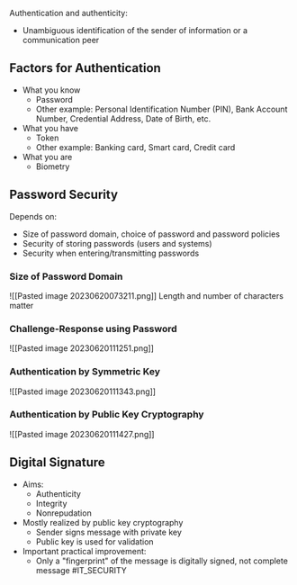 Authentication and authenticity:
- Unambiguous identification of the sender of information or a communication peer
## Factors for Authentication
- What you know
	- Password
	- Other example: Personal Identification Number (PIN), Bank Account Number, Credential Address, Date of Birth, etc.
- What you have
	- Token
	- Other example: Banking card,  Smart card, Credit card
- What you are
	- Biometry 
## Password Security
Depends on:
- Size of password domain, choice of password and password policies
- Security of storing passwords (users and systems)
- Security when entering/transmitting passwords
### Size of Password Domain
![[Pasted image 20230620073211.png]]
Length and number of characters matter
### Challenge-Response using Password
![[Pasted image 20230620111251.png]]
### Authentication by Symmetric Key
![[Pasted image 20230620111343.png]]
### Authentication by Public Key Cryptography
![[Pasted image 20230620111427.png]]
## Digital Signature
- Aims:
	- Authenticity 
	- Integrity
	- Nonrepudation
- Mostly realized by public key cryptography
	- Sender signs message with private key
	- Public key is used for validation
- Important practical improvement:
	- Only a "fingerprint" of the message is digitally signed, not complete message
#IT_SECURITY 